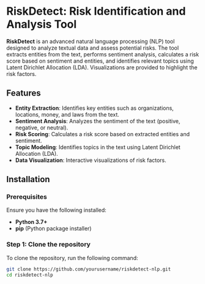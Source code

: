 # RiskDetect: Risk Identification and Analysis Tool

**RiskDetect** is an advanced natural language processing (NLP) tool designed to analyze textual data and assess potential risks. The tool extracts entities from the text, performs sentiment analysis, calculates a risk score based on sentiment and entities, and identifies relevant topics using Latent Dirichlet Allocation (LDA). Visualizations are provided to highlight the risk factors.

## Features



- **Entity Extraction**: Identifies key entities such as organizations, locations, money, and laws from the text.
- **Sentiment Analysis**: Analyzes the sentiment of the text (positive, negative, or neutral).
- **Risk Scoring**: Calculates a risk score based on extracted entities and sentiment.
- **Topic Modeling**: Identifies topics in the text using Latent Dirichlet Allocation (LDA).
- **Data Visualization**: Interactive visualizations of risk factors.

## Installation

### Prerequisites

Ensure you have the following installed:

- **Python 3.7+**
- **pip** (Python package installer)

### Step 1: Clone the repository

To clone the repository, run the following command:

```bash
git clone https://github.com/yourusername/riskdetect-nlp.git
cd riskdetect-nlp






